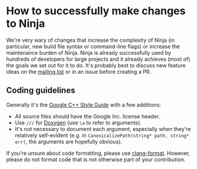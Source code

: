# How to successfully make changes to Ninja

We're very wary of changes that increase the complexity of Ninja (in particular,
new build file syntax or command-line flags) or increase the maintenance burden
of Ninja. Ninja is already successfully used by hundreds of developers for large
projects and it already achieves (most of) the goals we set out for it to do.
It's probably best to discuss new feature ideas on the
[mailing list](https://groups.google.com/forum/#!forum/ninja-build) or in an
issue before creating a PR.

## Coding guidelines

Generally it's the
[Google C++ Style Guide](https://google.github.io/styleguide/cppguide.html) with
a few additions:

* All source files should have the Google Inc. license header.
* Use `///` for [Doxygen](http://www.doxygen.nl/) (use `\a` to refer to
  arguments).
* It's not necessary to document each argument, especially when they're
  relatively self-evident (e.g. in
  `CanonicalizePath(string* path, string* err)`, the arguments are hopefully
  obvious).

If you're unsure about code formatting, please use
[clang-format](https://clang.llvm.org/docs/ClangFormat.html). However, please do
not format code that is not otherwise part of your contribution.
